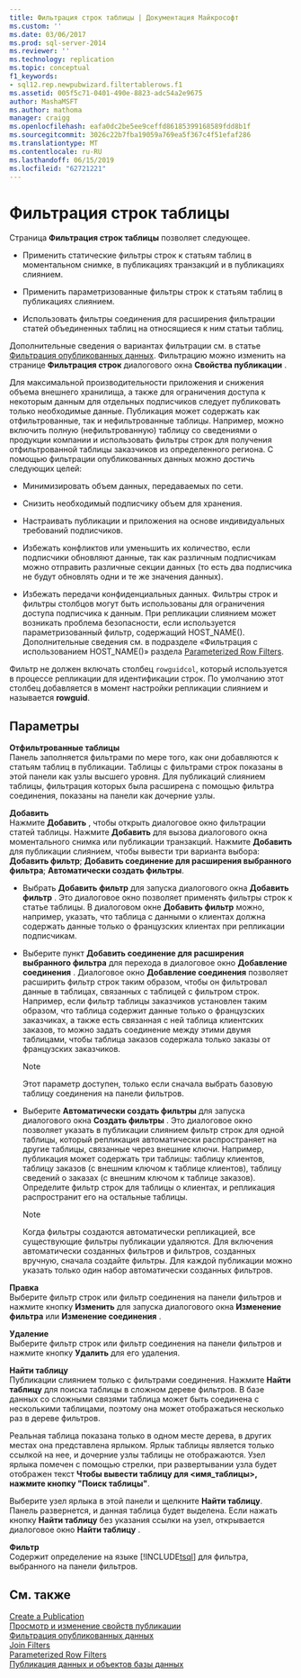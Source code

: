 ```yaml
---
title: Фильтрация строк таблицы | Документация Майкрософт
ms.custom: ''
ms.date: 03/06/2017
ms.prod: sql-server-2014
ms.reviewer: ''
ms.technology: replication
ms.topic: conceptual
f1_keywords:
- sql12.rep.newpubwizard.filtertablerows.f1
ms.assetid: 005f5c71-0401-490e-8823-adc54a2e9675
author: MashaMSFT
ms.author: mathoma
manager: craigg
ms.openlocfilehash: eafa0dc2be5ee9ceffd86185399168589fdd8b1f
ms.sourcegitcommit: 3026c22b7fba19059a769ea5f367c4f51efaf286
ms.translationtype: MT
ms.contentlocale: ru-RU
ms.lasthandoff: 06/15/2019
ms.locfileid: "62721221"
---
```

# <a name="filter-table-rows"></a>Фильтрация строк таблицы
  Страница **Фильтрация строк таблицы** позволяет следующее.  
  
-   Применить статические фильтры строк к статьям таблиц в моментальном снимке, в публикациях транзакций и в публикациях слиянием.  
  
-   Применить параметризованные фильтры строк к статьям таблиц в публикациях слиянием.  
  
-   Использовать фильтры соединения для расширения фильтрации статей объединенных таблиц на относящиеся к ним статьи таблиц.  
  
 Дополнительные сведения о вариантах фильтрации см. в статье [Фильтрация опубликованных данных](publish/filter-published-data.md). Фильтрацию можно изменить на странице **Фильтрация строк** диалогового окна **Свойства публикации** .  
  
 Для максимальной производительности приложения и снижения объема внешнего хранилища, а также для ограничения доступа к некоторым данным для отдельных подписчиков следует публиковать только необходимые данные. Публикация может содержать как отфильтрованные, так и нефильтрованные таблицы. Например, можно включить полную (нефильтрованную) таблицу со сведениями о продукции компании и использовать фильтры строк для получения отфильтрованной таблицы заказчиков из определенного региона. С помощью фильтрации опубликованных данных можно достичь следующих целей:  
  
-   Минимизировать объем данных, передаваемых по сети.  
  
-   Снизить необходимый подписчику объем для хранения.  
  
-   Настраивать публикации и приложения на основе индивидуальных требований подписчиков.  
  
-   Избежать конфликтов или уменьшить их количество, если подписчики обновляют данные, так как различным подписчикам можно отправить различные секции данных (то есть два подписчика не будут обновлять одни и те же значения данных).  
  
-   Избежать передачи конфиденциальных данных. Фильтры строк и фильтры столбцов могут быть использованы для ограничения доступа подписчика к данным. При репликации слиянием может возникать проблема безопасности, если используется параметризованный фильтр, содержащий HOST_NAME(). Дополнительные сведения см. в подразделе «Фильтрация с использованием HOST_NAME()» раздела [Parameterized Row Filters](merge/parameterized-filters-parameterized-row-filters.md).  
  
 Фильтр не должен включать столбец `rowguidcol`, который используется в процессе репликации для идентификации строк. По умолчанию этот столбец добавляется в момент настройки репликации слиянием и называется **rowguid**.  
  
## <a name="options"></a>Параметры  
 **Отфильтрованные таблицы**  
 Панель заполняется фильтрами по мере того, как они добавляются к статьям таблиц в публикации. Таблицы с фильтрами строк показаны в этой панели как узлы высшего уровня. Для публикаций слиянием таблицы, фильтрация которых была расширена с помощью фильтра соединения, показаны на панели как дочерние узлы.  
  
 **Добавить**  
 Нажмите **Добавить** , чтобы открыть диалоговое окно фильтрации статей таблицы. Нажмите **Добавить** для вызова диалогового окна моментального снимка или публикации транзакций. Нажмите **Добавить** для публикации слиянием, чтобы вывести три варианта выбора: **Добавить фильтр**; **Добавить соединение для расширения выбранного фильтра**; **Автоматически создать фильтры**.  
  
-   Выбрать **Добавить фильтр** для запуска диалогового окна **Добавить фильтр** . Это диалоговое окно позволяет применять фильтры строк к статье таблицы. В диалоговом окне **Добавить фильтр** можно, например, указать, что таблица с данными о клиентах должна содержать данные только о французских клиентах при репликации подписчикам.  
  
-   Выберите пункт **Добавить соединение для расширения выбранного фильтра** для перехода в диалоговое окно **Добавление соединения** . Диалоговое окно **Добавление соединения** позволяет расширить фильтр строк таким образом, чтобы он фильтровал данные в таблицах, связанных с таблицей с фильтром строк. Например, если фильтр таблицы заказчиков установлен таким образом, что таблица содержит данные только о французских заказчиках, а также есть связанная с ней таблица клиентских заказов, то можно задать соединение между этими двумя таблицами, чтобы таблица заказов содержала только заказы от французских заказчиков.  
  
    > [!NOTE]  
    >  Этот параметр доступен, только если сначала выбрать базовую таблицу соединения на панели фильтров.  
  
-   Выберите **Автоматически создать фильтры** для запуска диалогового окна **Создать фильтры** . Это диалоговое окно позволяет указать в публикации слиянием фильтр строк для одной таблицы, который репликация автоматически распространяет на другие таблицы, связанные через внешние ключи. Например, публикация может содержать три таблицы: таблицу клиентов, таблицу заказов (с внешним ключом к таблице клиентов), таблицу сведений о заказах (с внешним ключом к таблице заказов). Определите фильтр строк для таблицы о клиентах, и репликация распространит его на остальные таблицы.  
  
    > [!NOTE]  
    >  Когда фильтры создаются автоматически репликацией, все существующие фильтры публикации удаляются. Для включения автоматически созданных фильтров и фильтров, созданных вручную, сначала создайте фильтры. Для каждой публикации можно указать только один набор автоматически созданных фильтров.  
  
 **Правка**  
 Выберите фильтр строк или фильтр соединения на панели фильтров и нажмите кнопку **Изменить** для запуска диалогового окна **Изменение фильтра** или **Изменение соединения** .  
  
 **Удаление**  
 Выберите фильтр строк или фильтр соединения на панели фильтров и нажмите кнопку **Удалить** для его удаления.  
  
 **Найти таблицу**  
 Публикации слиянием только с фильтрами соединения. Нажмите **Найти таблицу** для поиска таблицы в сложном дереве фильтров. В базе данных со сложными связями таблица может быть соединена с несколькими таблицами, поэтому она может отображаться несколько раз в дереве фильтров.  
  
 Реальная таблица показана только в одном месте дерева, в других местах она представлена ярлыком. Ярлык таблицы является только ссылкой на нее, и дочерние узлы таблицы не отображаются. Узел ярлыка помечен с помощью стрелки, при развертывании узла будет отображен текст **Чтобы вывести таблицу для \<имя_таблицы>, нажмите кнопку "Поиск таблицы"**.  
  
 Выберите узел ярлыка в этой панели и щелкните **Найти таблицу**. Панель развернется, и данная таблица будет выделена. Если нажать кнопку **Найти таблицу** без указания ссылки на узел, открывается диалоговое окно **Найти таблицу** .  
  
 **Фильтр**  
 Содержит определение на языке [!INCLUDE[tsql](../../includes/tsql-md.md)] для фильтра, выбранного на панели фильтров.  
  
## <a name="see-also"></a>См. также  
 [Create a Publication](publish/create-a-publication.md)   
 [Просмотр и изменение свойств публикации](publish/view-and-modify-publication-properties.md)   
 [Фильтрация опубликованных данных](publish/filter-published-data.md)   
 [Join Filters](merge/join-filters.md)   
 [Parameterized Row Filters](merge/parameterized-filters-parameterized-row-filters.md)   
 [Публикация данных и объектов базы данных](publish/publish-data-and-database-objects.md)  
  
  
